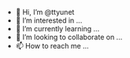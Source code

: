 - 👋 Hi, I’m @ttyunet
- 👀 I’m interested in ...
- 🌱 I’m currently learning ...
- 💞️ I’m looking to collaborate on ...
- 📫 How to reach me ...

<!---
ttyunet/ttyunet is a ✨ special ✨ repository because its `README.md` (this file) appears on your GitHub profile.
You can click the Preview link to take a look at your changes.
--->
